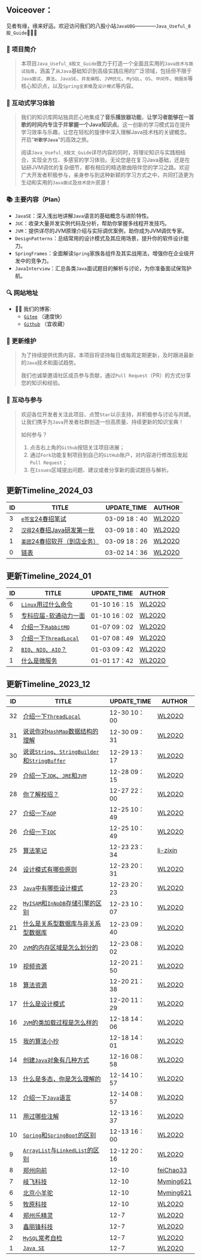 ## Voiceover：

见者有缘，缘来好运。欢迎访问我们的八股小站`JavaU8G`————`Java_Useful_8股_Guide`🎉🎉🎉

### 🚀 项目简介

> 本项目`Java_Useful_8股文_Guide`致力于打造一个全面且实用的`Java技术与面试指南`，涵盖了从`Java`基础知识到高级实践应用的广泛领域，包括但不限于`Java面试`、`算法`、`JavaSE`、`并发编程`、`JVM优化`、`MySQL`、`OS`、`中间件`、`微服务`等核心知识点，以及`Spring全家桶`及`设计模式`等内容。

### 🎵 互动式学习体验

> 我们的知识库网站独具匠心地集成了**音乐播放器功能**，**让学习者能够在一首歌的时间内专注于并掌握一个Java知识点**。这一创新的学习模式旨在提升学习效率与乐趣，让您在轻松的旋律中深入理解Java技术栈的关键概念。开启“**`听歌学Java`**”的高效之旅。
>
> 阅读`Java_Useful_8股文_Guide`详尽内容的同时，将理论知识与实践相结合，实现全方位、多感官的学习体验。无论您是在复习Java基础，还是在钻研JVM调优的复杂细节，都有相应的精选歌曲陪伴您的学习之路。欢迎广大开发者积极参与，亲身参与到这种新颖的学习方式之中，共同打造更为生动和实用的`Java面试`及`技术提升`资源！

### 📚 主要内容（Plan）

- `JavaSE`：深入浅出地讲解`Java`语言的基础概念与进阶特性。
- `JUC`：收录大量并发实例代码及分析，帮助你掌握多线程开发技巧。
- `JVM`：提供详尽的JVM原理介绍与实际调优案例，助你成为JVM调优专家。
- `DesignPatterns`：总结常用的设计模式及其应用场景，提升你的软件设计能力。
- `SpringFrames`：全面解读`Spring`家族各组件及其实战用法，增强你在企业级开发中的竞争力。
- `JavaInterview`：汇总各类`Java`面试题目的解析与讨论，为你准备面试保驾护航。

### 🔍 网站地址

- 🧑‍💻 我们的博客: 
  - [`Gitee`](https://wlei224.gitee.io/) （速度快）
  - [`Github`](https://wl2o2o.github.io/) （宜收藏）


### 🌱 更新维护

> 为了持续提供优质内容，本项目将坚持每日或每周定期更新，及时跟进最新的`Java`技术和面试趋势。
>
> 我们也诚挚邀请社区成员参与贡献，通过`Pull Request`（PR）的方式分享您的知识和经验。

### 🌟 互动与参与

> 欢迎各位开发者关注此项目、点赞`Star`以示支持，并积极参与讨论与共建。让我们携手为`Java`开发者社群创造一份高质量、持续更新的知识宝典！
>
> 如何参与？
>
>    1. 点击右上角的`Github`按钮关注项目进展；
>    2. 通过`Fork`功能复制项目到自己的`GitHub`账户，对内容进行修改后发起`Pull Request`；
>    3. 在`Issues`区域提出问题、建议或者分享新的面试题目与解析。


## 更新Timeline_2024_03
| ID   | TITLE                                         | UPDATE_TIME  | AUTHOR                              |
| ---- | --------------------------------------------- | ------------ | ----------------------------------- |
| 3    | [`e签宝`24春招笔试](./bagu/Algo/e签宝24春招笔试.md)  | 03-09 18：40 | [WL2O2O](https://github.com/WL2O2O) |
| 2    | [`汉得`24春招Java研发第一批](./bagu/Algo/汉得24春招第一批笔试.md)  | 03-09 18：40 | [WL2O2O](https://github.com/WL2O2O) |
| 1    | [`美团`24春招软开（到店业务）](./bagu/Algo/美团24春招笔试.md)  | 03-09 18：26 | [WL2O2O](https://github.com/WL2O2O) |
| 0    | [链表](./bagu/Algo/链表.md)  | 03-02 14：36 | [WL2O2O](https://github.com/WL2O2O) |

## 更新Timeline_2024_01

| ID   | TITLE                                         | UPDATE_TIME  | AUTHOR                              |
| ---- | --------------------------------------------- | ------------ | ----------------------------------- |
| 6    | [`Linux`用过什么命令](./bagu/OS/Linux用过什么命令.md)  | 01-10 16：15 | [WL2O2O](https://github.com/WL2O2O) |
| 5    | [专科应届-软通动力一面](./mianjing/collect/专科应届-软通动力一面.md)  | 01-10 16：02 | [WL2O2O](https://github.com/WL2O2O) |
| 4    | [介绍一下`RabbitMQ`](./bagu/RabbitMQ/介绍一下RabbitMQ.md)  | 01-07 09：02 | [WL2O2O](https://github.com/WL2O2O) |
| 3    | [介绍一下`ThreadLocal`](./bagu/JUC/介绍一下ThreadLocal.md)  | 01-07 08：49 | [WL2O2O](https://github.com/WL2O2O) |
| 2    | [`BIO`、`NIO`、`AIO`？](./bagu/JavaSE/BIO、NIO、AIO？.md) | 01-03 09：42 | [WL2O2O](https://github.com/WL2O2O) |
| 1    | [什么是微服务](./bagu/微服务/什么是微服务.md) | 01-01 17：42 | [WL2O2O](https://github.com/WL2O2O) |

## 更新Timeline_2023_12



| ID   | TITLE                                                        | UPDATE_TIME  | AUTHOR                                    |
| ---- | ------------------------------------------------------------ | ------------ | ----------------------------------------- |
| 32   | [介绍一下`ThreadLocal`](./bagu/JUC/介绍一下ThreadLocal.md)   | 12-30 10：00 | [WL2O2O](https://github.com/WL2O2O)       |
| 31   | [说说你对`HashMap`数据结构的理解](./bagu/Collections/说说你对HashMap数据结构的理解.md) | 12-30 09：31 | [WL2O2O](https://github.com/WL2O2O)       |
| 30   | [说说`String`、`StringBuilder`和`StringBuffer`](./bagu/JavaSE/介绍一下String、StringBuilder和StringBuffer.md) | 12-29 13：17 | [WL2O2O](https://github.com/WL2O2O)       |
| 29   | [介绍一下`JDK`、`JRE`和`JVM`](./bagu/JVM/JDK和JRE和JVM三者的关系.md) | 12-28 09：15 | [WL2O2O](https://github.com/WL2O2O)       |
| 28   | [你了解校招？](./mianjing/about.md)                              | 12-27 22：00 | [WL2O2O](https://github.com/WL2O2O)       |
| 27   | [介绍一下`AOP`](./bagu/Spring/介绍一下AOP.md)                | 12-25 10：49 | [WL2O2O](https://github.com/WL2O2O)       |
| 26   | [介绍一下`IOC`](./bagu/Spring/介绍一下IOC.md)                | 12-25 10：49 | [WL2O2O](https://github.com/WL2O2O)       |
| 25   | [算法笔记](./bagu/Algo/算法笔记.md)                          | 12-23 23：34 | [li-zixin](https://github.com/li-zixin)   |
| 24   | [设计模式有哪些原则](./bagu/设计模式/设计模式有哪些原则.md)  | 12-23 20：31 | [WL2O2O](https://github.com/WL2O2O)       |
| 23   | [`Java`中有哪些设计模式](./bagu/设计模式/Java中有哪些设计模式.md) | 12-23 20：23 | [WL2O2O](https://github.com/WL2O2O)       |
| 22   | [`MyISAM`和`InNoDB`存储引擎的区别](./bagu/MySQL/MyISAM和InNoDB存储引擎的区别.md) | 12-23 10：07 | [WL2O2O](https://github.com/WL2O2O)       |
| 21   | [什么是关系型数据库与非关系型数据库](./bagu/MySQL/什么是关系型数据库与非关系型数据库.md) | 12-23 09：40 | [WL2O2O](https://github.com/WL2O2O)       |
| 20   | [`JVM`的内存区域是怎么划分的](./bagu/JVM/JVM的内存区域.md)   | 12-23 08：02 | [WL2O2O](https://github.com/WL2O2O)       |
| 19   | [视频资源](./Resources/videos.md)                            | 12-20 21：50 | [WL2O2O](https://github.com/WL2O2O)       |
| 18   | [算法资源](./Resources/algo.md)                              | 12-20 21：38 | [WL2O2O](https://github.com/WL2O2O)       |
| 17   | [什么是设计模式](./bagu/设计模式/什么是设计模式.md)             | 12-20 11：29 | [WL2O2O](https://github.com/WL2O2O)       |
| 16   | [`JVM`的类加载过程是怎么样的](./bagu/JVM/JVM的类加载过程是怎么样的.md) | 12-18 14：06 | [WL2O2O](https://github.com/WL2O2O)       |
| 15   | [我的算法小抄](./bagu/Algo/算法小抄.md)                           | 12-18 14：01 | [WL2O2O](https://github.com/WL2O2O)       |
| 14   | [创建`Java`对象有几种方式](./bagu/JavaSE/创建Java对象有几种方式.md) | 12-16 08：58 | [WL2O2O](https://github.com/WL2O2O)       |
| 13   | [什么是多态，你是怎么理解的](./bagu/JavaSE/什么是多态，你怎么理解的.md) | 12-14 10：57 | [WL2O2O](https://github.com/WL2O2O)       |
| 12   | [介绍一下`Java`语言](./bagu/JavaSE/介绍一下Java语言.md)      | 12-14 08：57 | [WL2O2O](https://github.com/WL2O2O)       |
| 11   | [用过哪些注解](./bagu/Spring/用过哪些注解.md)                | 12-13 16：37 | [WL2O2O](https://github.com/WL2O2O)       |
| 10   | [`Spring`和`SpringBoot`的区别](./bagu/Spring/Spring和SpringBoot的区别.md) | 12-13 16：00 | [WL2O2O](https://github.com/WL2O2O)       |
| 9    | [`ArrayList`与`LinkedList`的区别](./bagu/collections/ArrayList与LinkedList区别.md) | 12-12 20：16 | [WL2O2O](https://github.com/WL2O2O)       |
| 8    | [郑州向前](./mianjing/collect/xq.md)                                 | 12-10        | [feiChao33](https://github.com/feiChao33) |
| 7    | [岐飞科技](./mianjing/collect/qfkj.md)                               | 12-10        | [Myming621](https://github.com/Myming621) |
| 6    | [北京小羊驼](./mianjing/collect/xyt.md)                              | 12-10        | [Myming621](https://github.com/Myming621) |
| 5    | [牧原科技](./mianjing/collect/muyuan.md)                             | 12-10        | [WL2O2O](https://github.com/WL2O2O)       |
| 4    | [郑州乐精灵](./mianjing/collect/ljl.md)                              | 12-7         | [WL2O2O](https://github.com/WL2O2O)       |
| 3    | [鑫丽锋科技](./mianjing/collect/xlf.md)                              | 12-7         | [WL2O2O](https://github.com/WL2O2O)       |
| 2    | [`MySQL`常考自检](./bagu/MySQL自查版.md)                     | 12-7         | [WL2O2O](https://github.com/WL2O2O)       |
| 1    | [`Java SE`](./bagu/JavaSE/README.md)                         | 12-7         | [WL2O2O](https://github.com/WL2O2O)       |





<!--  - [JVM 是如何创建对象的](./bagu/JVM/JVM是如何创建对象的.md)-->
<!--  - [JVM 是如何实现的平台无关](./bagu/JVM/JVM是如何实现的平台无关.md)-->
<!-- - [JVM 有哪些垃圾回收算法](./bagu/JVM/JVM有哪些垃圾回收算法.md)-->



<!-- - [JUC](./bagu/JUC/README.md)-->
<!--  - [什么是 Java 内存模型](./bagu/JUC/什么是Java内存模型.md)-->
<!--  - [什么是死锁](./bagu/JUC/什么是死锁.md)-->
<!--  - [什么是线程池](./bagu/JUC/什么是线程池.md)-->
